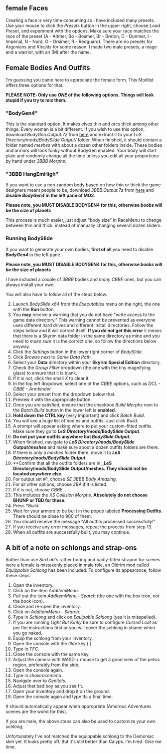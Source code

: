 
## female Faces

Creating a face is very time consuming so I have included many presets. Use your mouse to click the _Presets_ button in the upper right, choose _Load Preset_, and experiment with the options. Make sure your race matches the race of the preset (A - Altmer, Bo - Bosmer, Br - Breton, D - Dunmer, I - Imperial, N - Nord, O - Orsimer, R - Redguard). There are no presets for Argonians and Khajiits for some reason. I made two male presets, a mage and a warrior, with an (M) after the name.

##  Female Bodies And Outfits

I'm guessing you came here to appreciate the female form. This Modlist offers three options for that. 

**PLEASE NOTE: Only use _ONE_ of the following options. Things will look stupid if you try to mix them.**

### "BodyGen4"

This is the standard option. It makes elves thin and orcs thick among other things. Every woman is a bit different. If you wish to use this option, download _BodyGen.Output.7z_ from [here](https://github.com/cacophony-wj/BS.for.LeS/releases/tag/0.1.G) and extract it to your _LeS Directory/mods/BodySlide Output/_ folder. When finished, it should contain a folder named _meshes_ with about a dozen other folders inside. These bodies and armors will look funky without BodyGen enabled. Your body will start plain and randomly change all the time unless you edit all your proportions by hand under _3BBB Morphs_. 

### "3BBB HangEmHigh"

If you want to use a non-random body based on how thin or thick the game designers meant people to be, download _3BBB.Output.7z_ from [here](https://github.com/cacophony-wj/BS.for.LeS/releases/tag/0.1.B) and **disable _BodyGen4_ in the left pane of MO2**. 

**Please note, you MUST DISABLE BODYGEN4 for this, otherwise boobs will be the size of planets**

This process is much easier, just adjust "body size" in RaceMenu to change between thin and thick, instead of manually changing several dozen sliders.

### Running BodySlide

If you want to generate your own bodies, **first of all** you need to disable **_BodyGen4_** in the left pane. 

**Please note, you MUST DISABLE BODYGEN4 for this, otherwise boobs will be the size of planets**

I have included a couple of _3BBB_ bodies and _many_ _CBBE_ ones, but you can always install your own.

You will also have to follow all of the steps below.

2. Launch _BodySlide x64_ from the _Executables_ menu on the right, the one with the **Run** button. 
3. You **may** receive a warning that you do not have "write access to the game data directory." This warning cannot be prevented as everyone uses different hard drives and different install directories. Follow the steps below and it will correct itself. **If you do not get this error** it means that there is a Skyrim data folder in the same directory as mine and you need to _make sure_ it is the correct one, so follow the directions below anyway.
4. Click the _Settings_ button in the lower right corner of _BodySlide_.	
5. Click _Browse_ next to _Game Data Path_.	
6. Select your **Data** directory within your **Skyrim Special Edition** directory.
7. Check the _Group Filter_ dropdown (the one with the tiny magnifying glass) to ensure that it is blank.
8. If it is not, click the small _X_ to clear it.
9.  In the top left dropdown, select one of the _CBBE_ options, such as _DCL - CBBE - Armbinder_
10. Select your preset from the dropdown below that.
11. Preview it with the appropriate button.
12. Once you are satisfied, ensure that the checkbox _Build Morphs_ next to the _Batch Build_ button in the lower left is **enabled**.	
13. **Hold down the CTRL key** (very important) and click _Batch Build_. 
14. You will see a huge list of bodies and outfits. Just click _Build_.
15. A prompt will appear asking where to put your custom-fitted outfits. Make sure they go to **_LeS Directory_/mods/BodySlide Output**.
16. **Do not put your outfits anywhere but _BodySlide Output_.**
17. When finished, navigate to **_LeS Directory/mods/BodySlide Output/meshes_** and make sure about a dozen outfits folders are there.
18. If there is only a _meshes_ folder there, move it to **_LeS Directory/mods/BodySlide Output_**
19. **Confirm that all the outfits folders are in **_LeS Directory/mods/BodySlide Output/meshes. They should not be located _anywhere_ else.**
20. For output set #1, choose _SE 3BBB Body Amazing_.
21. For all other options, choose _3BA_ if it is listed.
22. If it is not, choose _CBBE_.
23. This includes the _KS Collision Morphs._ **Absolutely do not choose BHUNP or TBD for these.**
24. Press **Build*.
25. Wait for your armors to be built in the popup labeled **Processing Outfits**. There should be close to 900 of them.
26. You should receive the message "All outfits processed successfully!"
27. If you receive any error messages, repeat the process from step 13.
28. When all outfits are successfully built, you may continue.

## A bit of a note on schlongs and strap-ons

Rather than use _SexLab_'s rather boring and badly-fitted strapon for scenes were a female is mistakenly placed in male role, an Oldrim mod called _Equippable Schlong_ has been included. To configure its appearance, follow these steps:

1. Open the inventory.
4. Click on the item _AddItemMenu_.
5. Pull out the item _AddItemMenu - Search_ (the one with the box icon, not the book icon).
6. Close and re-open the inventory.
7. Click on _AddItemMenu - Search_.
8. Type in _Schlong_ and click on _Equipable Schlong_ (yes it is misspelled).
9. If you are running _Light But Kinky_ be sure to configure _Cursed Loot_ as per the instructions first or you will cover the schlong in shame when you go naked.
10. Equip the schlong from your inventory.
11. Open the console with the _tilde_ key (`).
12. Type in _TFC_.
13. Close the console with the same key.
14. Adjust the camera with WASD + mouse to get a good view of the pelvic region, preferably from the side.
15. Open the console again.
16. Type in _showracemenu_.
17. Navigate over to _Genitals_.
18. Adjust that bad boy as you see fit.
19. Open your inventory and drop it on the ground.
20. Open the console again and type tfc a final time.

It should automatically appear when appropriate (Amorous Adventures scenes are the worst for this).

If you are male, the above steps can also be used to customize your own schlong.

Unfortunately I've not matched the equippable schlong to the Demoniac skin yet. It looks pretty off. But it's still better than Calyps. I'm tired. Give me time.

